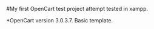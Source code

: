 #My first OpenCart test project attempt tested in xampp.


*OpenCart version 3.0.3.7. Basic template. 